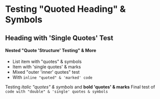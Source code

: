 # Testing "Quoted Heading" & Symbols
## Heading with 'Single Quotes' Test
#### Nested "Quote 'Structure' Testing" & More

* List item with "quotes" & symbols
* Item with 'single quotes' & marks
* Mixed "outer 'inner' quotes" test
* With `inline "quoted" & 'marked' code`

Testing _italic "quotes" & symbols_ and **bold 'quotes' & marks**
Final test of `code with "double" & 'single' quotes & symbols`